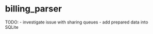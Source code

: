 # billing_parser

TODO: - investigate issue with sharing queues
      - add prepared data into SQLite
